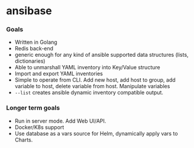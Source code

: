 # ansibase

### Goals
* Written in Golang
* Redis back-end
* generic enough for any kind of ansible supported data structures (lists, dictionaries)
* Able to unmarshall YAML inventory into Key/Value structure
* Import and export YAML inventories
* Simple to operate from CLI. Add new host, add host to group, add variable to host, delete variable from host. Manipulate variables
* `--list` creates ansible dynamic inventory compatible output.

### Longer term goals
* Run in server mode. Add Web UI/API.
* Docker/K8s support
* Use database as a vars source for Helm, dynamically apply vars to Charts. 
